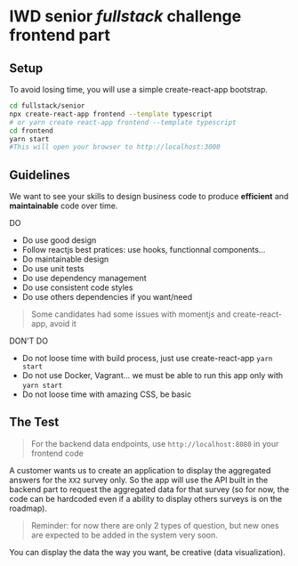 # IWD senior _fullstack_ challenge frontend part

## Setup

To avoid losing time, you will use a simple create-react-app bootstrap.

```bash
cd fullstack/senior
npx create-react-app frontend --template typescript
# or yarn create react-app frontend --template typescript
cd frontend
yarn start
#This will open your browser to http://localhost:3000
```

## Guidelines

We want to see your skills to design business code to produce **efficient** and
**maintainable** code over time.

DO

- Do use good design
- Follow reactjs best pratices: use hooks, functionnal components...
- Do maintainable design
- Do use unit tests
- Do use dependency management
- Do use consistent code styles
- Do use others dependencies if you want/need

> Some candidates had some issues with momentjs and create-react-app, avoid it

DON'T DO

- Do not loose time with build process, just use create-react-app `yarn start`
- Do not use Docker, Vagrant... we must be able to run this app only with `yarn start`
- Do not loose time with amazing CSS, be basic

## The Test

> For the backend data endpoints, use `http://localhost:8080` in your frontend code

A customer wants us to create an application to display the aggregated answers
for the `XX2` survey only. So the app will use the API built in the backend part
to request the aggregated data for that survey (so for now, the code can be
hardcoded even if a ability to display others surveys is on the roadmap).

> Reminder: for now there are only 2 types of question, but new ones are
> expected to be added in the system very soon.

You can display the data the way you want, be creative (data visualization).
